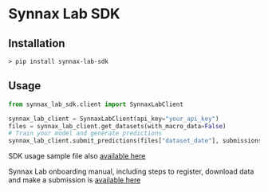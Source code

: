 # Synnax Lab SDK

## Installation

```Shell
> pip install synnax-lab-sdk
```

## Usage

```Python
from synnax_lab_sdk.client import SynnaxLabClient

synnax_lab_client = SynnaxLabClient(api_key="your_api_key")
files = synnax_lab_client.get_datasets(with_macro_data=False)
# Train your model and generate predictions
synnax_lab_client.submit_predictions(files["dataset_date"], submissions_path)
```

SDK usage sample file also [available here](https://github.com/synnax-ai/synnax-lab-sdk/blob/master/samples/main.py)

Synnax Lab onboarding manual, including steps to register, download data and make a submission is [available here](https://github.com/synnax-ai/synnax-lab-sdk/blob/master/tutorials/onboarding_manual.ipynb)
